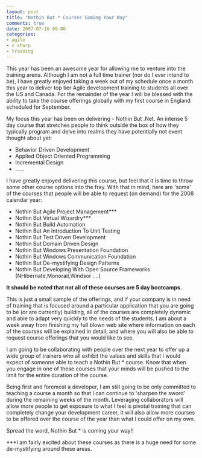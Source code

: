 ```yaml
---
layout: post
title: "Nothin But * Courses Coming Your Way"
comments: true
date: 2007-07-16 09:00
categories:
- agile
- c sharp
- training
---
```


This year has been an awesome year for allowing me to venture into the training arena. Although I am not a full time trainer (nor do I ever intend to be), I have greatly enjoyed taking a week out of my schedule once a month this year to deliver top tier Agile development training to students all over the US and Canada. For the remainder of the year I will be blessed with the ability to take the course offerings globally with my first course in England scheduled for September.

My focus this year has been on delivering - Nothin But .Net. An intense 5 day course that stretches people to think outside the box of how they typically program and delve into realms they have potentially not event thought about yet:
<ul>
<li>Behavior Driven Development</li>
<li>Applied Object Oriented Programming</li>
<li>Incremental Design</li>
<li>......</li></ul>

I have greatly enjoyed delivering this course, but feel that it is time to throw some other course options into the fray. With that in mind, here are 'some' of the courses that people will be able to request (on demand) for the 2008 calendar year:
<ul>
<li>Nothin But Agile Project Management***</li>
<li>Nothin But Virtual Wizardry***</li>
<li>Nothin But Build Automation</li>
<li>Nothin But An Introduction To Unit Testing</li>
<li>Nothin But Test Driven Development</li>
<li>Nothin But Domain Driven Design</li>
<li>Nothin But Windows Presentation Foundation</li>
<li>Nothin But Windows Communication Foundation</li>
<li>Nothin But De-mystifying Design Patterns</li>
<li>Nothin But Developing With Open Source Frameworks (NHibernate,Monorail,Windsor ....)</li></ul>

<strong>It should be noted that not all of these courses are 5 day bootcamps.</strong>

This is just a small sample of the offerings, and if your company is in need of training that is focused around a particular application that you are going to be (or are currently) building, all of the courses are completely dynamic and able to adapt very quickly to the needs of the students. I am about a week away from finishing my full blown web site where information on each of the courses will be explained in detail, and where you will also be able to request course offerings that you would like to see.

I am going to be collaborating with people over the next year to offer up a wide group of trainers who all exhibit the values and skills that I would expect of someone able to teach a Nothin But * course. Know that when you engage in one of these courses that your minds will be pushed to the limit for the entire duration of the course.

Being first and foremost a developer, I am still going to be only committed to teaching a course a month so that I can continue to 'sharpen the sword' during the remaining weeks of the month. Leveraging collaborators will allow more people to get exposure to what I feel is pivotal training that can completely change your development career, it will also allow more courses to be offered over the course of the year than what I could offer on my own.

Spread the word, Nothin But * is coming your way!!

 

***I am fairly excited about these courses as there is a huge need for some de-mystifying around these areas.




